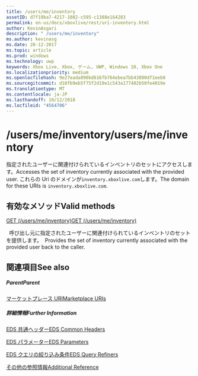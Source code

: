```yaml
---
title: /users/me/inventory
assetID: d7f19ba7-4217-1082-c595-c1388e164283
permalink: en-us/docs/xboxlive/rest/uri-inventory.html
author: KevinAsgari
description: " /users/me/inventory"
ms.author: kevinasg
ms.date: 20-12-2017
ms.topic: article
ms.prod: windows
ms.technology: uwp
keywords: Xbox Live, Xbox, ゲーム, UWP, Windows 10, Xbox One
ms.localizationpriority: medium
ms.openlocfilehash: 9e27eada890bd616fb764ebea7bb43890df1eeb0
ms.sourcegitcommit: d10fb9eb5f75f2d10e1c543a177402b50fe4019e
ms.translationtype: MT
ms.contentlocale: ja-JP
ms.lasthandoff: 10/12/2018
ms.locfileid: "4564706"
---
```

# <a name="usersmeinventory"></a><span data-ttu-id="30719-104">/users/me/inventory</span><span class="sxs-lookup"><span data-stu-id="30719-104">/users/me/inventory</span></span>
<span data-ttu-id="30719-105">指定されたユーザーに関連付けられているインベントリのセットにアクセスします。</span><span class="sxs-lookup"><span data-stu-id="30719-105">Accesses the set of inventory currently associated with the provided user.</span></span> <span data-ttu-id="30719-106">これらの Uri のドメインが`inventory.xboxlive.com`します。</span><span class="sxs-lookup"><span data-stu-id="30719-106">The domain for these URIs is `inventory.xboxlive.com`.</span></span>
  
<a id="ID4EV"></a>

 
## <a name="valid-methods"></a><span data-ttu-id="30719-107">有効なメソッド</span><span class="sxs-lookup"><span data-stu-id="30719-107">Valid methods</span></span>

[<span data-ttu-id="30719-108">GET (/users/me/inventory)</span><span class="sxs-lookup"><span data-stu-id="30719-108">GET (/users/me/inventory)</span></span>](uri-inventoryget.md)

<span data-ttu-id="30719-109">&nbsp;&nbsp;呼び出し元に指定されたユーザーに関連付けられているインベントリのセットを提供します。</span><span class="sxs-lookup"><span data-stu-id="30719-109">&nbsp;&nbsp;Provides the set of inventory currently associated with the provided user back to the caller.</span></span>
 
<a id="ID4E6"></a>

 
## <a name="see-also"></a><span data-ttu-id="30719-110">関連項目</span><span class="sxs-lookup"><span data-stu-id="30719-110">See also</span></span>
 
<a id="ID4EBB"></a>

 
##### <a name="parent"></a><span data-ttu-id="30719-111">Parent</span><span class="sxs-lookup"><span data-stu-id="30719-111">Parent</span></span> 

[<span data-ttu-id="30719-112">マーケットプレース URI</span><span class="sxs-lookup"><span data-stu-id="30719-112">Marketplace URIs</span></span>](atoc-reference-marketplace.md)

  
<a id="ID4ELB"></a>

 
##### <a name="further-information"></a><span data-ttu-id="30719-113">詳細情報</span><span class="sxs-lookup"><span data-stu-id="30719-113">Further Information</span></span> 

[<span data-ttu-id="30719-114">EDS 共通ヘッダー</span><span class="sxs-lookup"><span data-stu-id="30719-114">EDS Common Headers</span></span>](../../additional/edscommonheaders.md)

 [<span data-ttu-id="30719-115">EDS パラメーター</span><span class="sxs-lookup"><span data-stu-id="30719-115">EDS Parameters</span></span>](../../additional/edsparameters.md)

 [<span data-ttu-id="30719-116">EDS クエリの絞り込み条件</span><span class="sxs-lookup"><span data-stu-id="30719-116">EDS Query Refiners</span></span>](../../additional/edsqueryrefiners.md)

 [<span data-ttu-id="30719-117">その他の参照情報</span><span class="sxs-lookup"><span data-stu-id="30719-117">Additional Reference</span></span>](../../additional/atoc-xboxlivews-reference-additional.md)

   